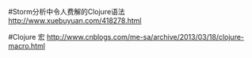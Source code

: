 #Storm分析中令人费解的Clojure语法
http://www.xuebuyuan.com/418278.html

#Clojure 宏
http://www.cnblogs.com/me-sa/archive/2013/03/18/clojure-macro.html